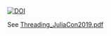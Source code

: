 [![DOI](https://zenodo.org/badge/206995495.svg)](https://zenodo.org/badge/latestdoi/206995495)

See [Threading_JuliaCon2019.pdf](Threading_JuliaCon2019.pdf)
